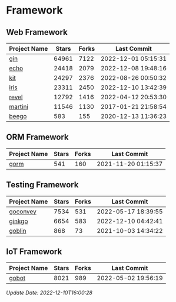 # Framework

## Web Framework
| Project Name | Stars | Forks | Last Commit |
| ------------ | ----- | ----- | ----------- |
| [gin](https://github.com/gin-gonic/gin) | 64961 | 7122 | 2022-12-01 05:15:31 |
| [echo](https://github.com/labstack/echo) | 24418 | 2079 | 2022-12-08 19:48:16 |
| [kit](https://github.com/go-kit/kit) | 24297 | 2376 | 2022-08-26 00:50:32 |
| [iris](https://github.com/kataras/iris) | 23311 | 2450 | 2022-12-10 13:42:39 |
| [revel](https://github.com/revel/revel) | 12792 | 1416 | 2022-04-12 20:53:30 |
| [martini](https://github.com/go-martini/martini) | 11546 | 1130 | 2017-01-21 21:58:54 |
| [beego](https://github.com/astaxie/beego) | 583 | 155 | 2020-12-13 11:36:23 |

## ORM Framework
| Project Name | Stars | Forks | Last Commit |
| ------------ | ----- | ----- | ----------- |
| [gorm](https://github.com/jinzhu/gorm) | 541 | 160 | 2021-11-20 01:15:37 |

## Testing Framework
| Project Name | Stars | Forks | Last Commit |
| ------------ | ----- | ----- | ----------- |
| [goconvey](https://github.com/smartystreets/goconvey) | 7534 | 531 | 2022-05-17 18:39:55 |
| [ginkgo](https://github.com/onsi/ginkgo) | 6654 | 583 | 2022-12-10 04:42:41 |
| [goblin](https://github.com/franela/goblin) | 868 | 73 | 2021-10-03 14:34:22 |

## IoT Framework
| Project Name | Stars | Forks | Last Commit |
| ------------ | ----- | ----- | ----------- |
| [gobot](https://github.com/hybridgroup/gobot) | 8021 | 989 | 2022-05-02 19:56:19 |

*Update Date: 2022-12-10T16:00:28*
